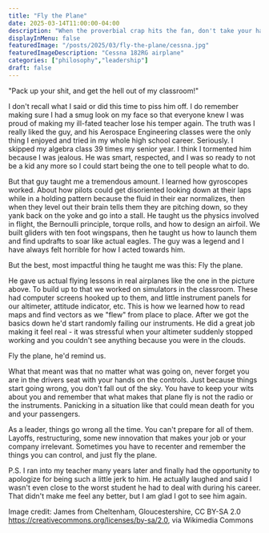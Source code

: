 ```yaml
---
title: "Fly the Plane"
date: 2025-03-14T11:00:00-04:00
description: "When the proverbial crap hits the fan, don't take your hands off the controls."
displayInMenu: false
featuredImage: "/posts/2025/03/fly-the-plane/cessna.jpg"
featuredImageDescription: "Cessna 182RG airplane"
categories: ["philosophy","leadership"]
draft: false
---
```

"Pack up your shit, and get the hell out of my classroom!"

I don't recall what I said or did this time to piss him off.  I do remember making sure I had a smug look on my face so that everyone knew I was proud of making my ill-fated teacher lose his temper again.  The truth was I really liked the guy, and his Aerospace Engineering classes were the only thing I enjoyed and tried in my whole high school career.  Seriously.  I skipped my algebra class 39 times my senior year.  I think I tormented him because I was jealous.  He was smart, respected, and I was so ready to not be a kid any more so I could start being the one to tell people what to do.

But that guy taught me a tremendous amount.  I learned how gyroscopes worked.  About how pilots could get disoriented looking down at their laps while in a holding pattern because the fluid in their ear normalizes, then when they level out their brain tells them they are pitching down, so they yank back on the yoke and go into a stall.  He taught us the physics involved in flight, the Bernoulli principle, torque rolls, and how to design an airfoil.  We built gliders with ten foot wingspans, then he taught us how to launch them and find updrafts to soar like actual eagles.  The guy was a legend and I have always felt horrible for how I acted towards him.

But the best, most impactful thing he taught me was this: Fly the plane.  

He gave us actual flying lessons in real airplanes like the one in the picture above.  To build up to that we worked on simulators in the classroom. These had computer screens hooked up to them, and little instrument panels for our altimeter, attitude indicator, etc.  This is how we learned how to read maps and find vectors as we "flew" from place to place.  After we got the basics down he'd start randomly failing our instruments.  He did a great job making it feel real - it was stressful when your altimeter suddenly stopped working and you couldn't see anything because you were in the clouds.

Fly the plane, he'd remind us.

What that meant was that no matter what was going on, never forget you are in the drivers seat with your hands on the controls.  Just because things start going wrong, you don't fall out of the sky.  You have to keep your wits about you and remember that what makes that plane fly is not the radio or the instruments.  Panicking in a situation like that could mean death for you and your passengers.

As a leader, things go wrong all the time.  You can't prepare for all of them.  Layoffs, restructuring, some new innovation that makes your job or your company irrelevant.  Sometimes you have to recenter and remember the things you can control, and just fly the plane.


P.S. I ran into my teacher many years later and finally had the opportunity to apologize for being such a little jerk to him.  He actually laughed and said I wasn't even close to the worst student he had to deal with during his career.  That didn't make me feel any better, but I am glad I got to see him again.


Image credit: James from Cheltenham, Gloucestershire, CC BY-SA 2.0 <https://creativecommons.org/licenses/by-sa/2.0>, via Wikimedia Commons